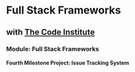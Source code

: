 # Full Stack Frameworks

## with [The Code Institute](https://codeinstitute.net/)

### Module: Full Stack Frameworks

#### Fourth Milestone Project: Issue Tracking System

